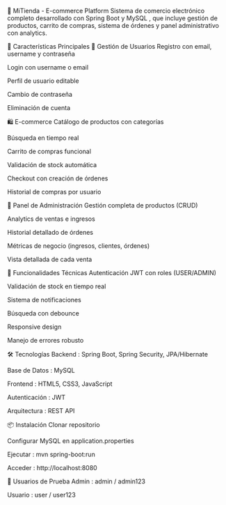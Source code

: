 🛒 MiTienda - E-commerce Platform
Sistema de comercio electrónico completo desarrollado con Spring Boot y MySQL , que incluye gestión de productos, carrito de compras, sistema de órdenes y panel administrativo con analytics.

🚀 Características Principales
👤 Gestión de Usuarios
Registro con email, username y contraseña

Login con username o email

Perfil de usuario editable

Cambio de contraseña

Eliminación de cuenta

🛍️ E-commerce
Catálogo de productos con categorías

Búsqueda en tiempo real

Carrito de compras funcional

Validación de stock automática

Checkout con creación de órdenes

Historial de compras por usuario

🔧 Panel de Administración
Gestión completa de productos (CRUD)

Analytics de ventas e ingresos

Historial detallado de órdenes

Métricas de negocio (ingresos, clientes, órdenes)

Vista detallada de cada venta

🎯 Funcionalidades Técnicas
Autenticación JWT con roles (USER/ADMIN)

Validación de stock en tiempo real

Sistema de notificaciones

Búsqueda con debounce

Responsive design

Manejo de errores robusto

🛠️ Tecnologías
Backend : Spring Boot, Spring Security, JPA/Hibernate

Base de Datos : MySQL

Frontend : HTML5, CSS3, JavaScript

Autenticación : JWT

Arquitectura : REST API

📦 Instalación
Clonar repositorio

Configurar MySQL en application.properties

Ejecutar : mvn spring-boot:run

Acceder : http://localhost:8080

👥 Usuarios de Prueba
Admin : admin / admin123

Usuario : user / user123


